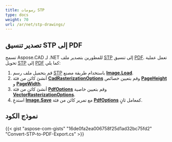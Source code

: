 ```yaml
---
title: رسومات STP
type: docs
weight: 70
url: /ar/net/stp-drawings/
---
```


## **تصدير تنسيق STP إلى PDF**

تسمح Aspose.CAD لـ .NET للمطورين بتصدير ملف [STP](https://docs.fileformat.com/3d/stp/) إلى تنسيق [PDF](https://docs.fileformat.com/pdf/). تعمل عملية تحويل [STP](https://docs.fileformat.com/3d/stp/) إلى [PDF](https://docs.fileformat.com/pdf/) كما يلي:

1. قم بتحميل ملف رسم [STP](https://docs.fileformat.com/3d/stp/) باستخدام طريقة مصنع [**Image.Load**](https://reference.aspose.com/cad/net/aspose.cad.image/load/methods/2).
2. أنشئ كائن من فئة [**CadRasterizationOptions**](https://reference.aspose.com/cad/net/aspose.cad.imageoptions/cadrasterizationoptions) وقم بتعيين خصائص [**PageHeight**](https://reference.aspose.com/cad/net/aspose.cad.imageoptions/vectorrasterizationoptions/properties/pageheight) و [**PageWidth**](https://reference.aspose.com/cad/net/aspose.cad.imageoptions/vectorrasterizationoptions/properties/pagewidth).
3. أنشئ كائن من فئة [**PdfOptions**](https://reference.aspose.com/cad/net/aspose.cad.imageoptions/pdfoptions) وقم بتعيين خاصية [**VectorRasterizationOptions**](https://reference.aspose.com/cad/net/aspose.cad.imageoptions/vectorrasterizationoptions).
4. استدعِ [**Image.Save**](https://reference.aspose.com/cad/net/aspose.cad/image/methods/save/index) مع تمرير كائن من فئة [**PdfOptions**](https://reference.aspose.com/cad/net/aspose.cad.imageoptions/pdfoptions) كمعامل ثانٍ.

## نموذج الكود

{{< gist "aspose-com-gists" "16de0fa2ea006758f25d1ad32bc75fd2" "Convert-STP-to-PDF-Export.cs" >}}
